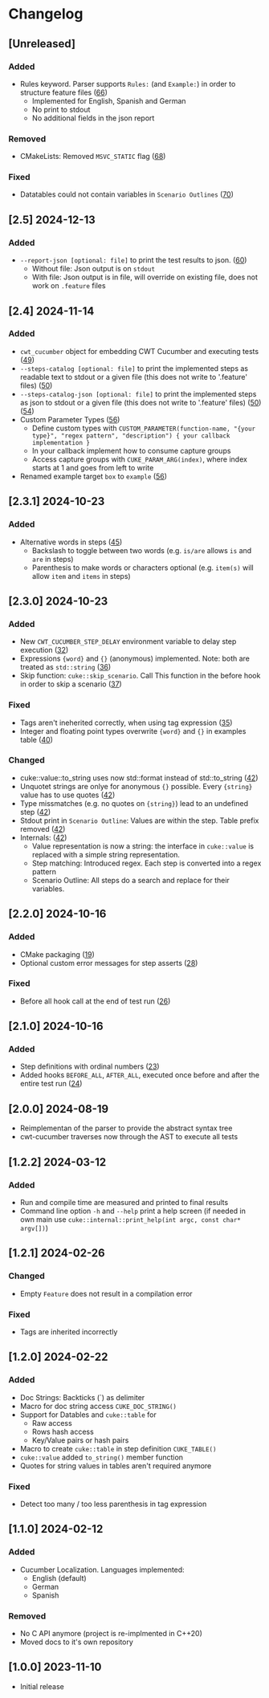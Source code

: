 # Changelog

## [Unreleased]

### Added 
- Rules keyword. Parser supports `Rules:` (and `Example:`) in order to structure feature files ([66](https://github.com/ThoSe1990/cwt-cucumber/pull/66))
  - Implemented for English, Spanish and German 
  - No print to stdout 
  - No additional fields in the json report 

### Removed 
- CMakeLists: Removed `MSVC_STATIC` flag ([68](https://github.com/ThoSe1990/cwt-cucumber/pull/68))

### Fixed
- Datatables could not contain variables in `Scenario Outlines` ([70](https://github.com/ThoSe1990/cwt-cucumber/pull/70))

## [2.5] 2024-12-13

### Added 
- `--report-json [optional: file]` to print the test results to json. ([60](https://github.com/ThoSe1990/cwt-cucumber/pull/60))
  - Without file: Json output is on `stdout` 
  - With file: Json output is in file, will override on existing file, does not work on `.feature` files


## [2.4] 2024-11-14

### Added 
- `cwt_cucumber` object for embedding CWT Cucumber and executing tests ([49](https://github.com/ThoSe1990/cwt-cucumber/pull/49))
- `--steps-catalog [optional: file]` to print the implemented steps as readable text to stdout or a given file (this does not write to '.feature' files) ([50](https://github.com/ThoSe1990/cwt-cucumber/pull/50))
- `--steps-catalog-json [optional: file]` to print the implemented steps as json to stdout or a given file (this does not write to '.feature' files) ([50](https://github.com/ThoSe1990/cwt-cucumber/pull/50)) ([54](https://github.com/ThoSe1990/cwt-cucumber/pull/54))
- Custom Parameter Types ([56](https://github.com/ThoSe1990/cwt-cucumber/pull/56))
  - Define custom types with `CUSTOM_PARAMETER(function-name, "{your type}", "regex pattern", "description") { your callback implementation }` 
  - In your callback implement how to consume capture groups
  - Access capture groups with `CUKE_PARAM_ARG(index)`, where index starts at 1 and goes from left to write
- Renamed example target `box` to `example` ([56](https://github.com/ThoSe1990/cwt-cucumber/pull/56))

## [2.3.1] 2024-10-23

### Added 
- Alternative words in steps ([45](https://github.com/ThoSe1990/cwt-cucumber/pull/45))
  - Backslash to toggle between two words (e.g. `is/are` allows `is` and `are` in steps) 
  - Parenthesis to make words or characters optional (e.g. `item(s)` will allow `item` and `items` in steps)


## [2.3.0] 2024-10-23

### Added
- New `CWT_CUCUMBER_STEP_DELAY` environment variable to delay step execution ([32](https://github.com/ThoSe1990/cwt-cucumber/pull/32))
- Expressions `{word}` and `{}` (anonymous) implemented. Note: both are treated as `std::string` ([36](https://github.com/ThoSe1990/cwt-cucumber/pull/36))
- Skip function: `cuke::skip_scenario`. Call This function in the before hook in order to skip a scenario ([37](https://github.com/ThoSe1990/cwt-cucumber/pull/37))

### Fixed
- Tags aren't ineherited correctly, when using tag expression ([35](https://github.com/ThoSe1990/cwt-cucumber/pull/35))
- Integer and floating point types overwrite `{word}` and `{}` in examples table ([40](https://github.com/ThoSe1990/cwt-cucumber/pull/40))

### Changed 
- cuke::value::to_string uses now std::format instead of std::to_string ([42](https://github.com/ThoSe1990/cwt-cucumber/pull/42))
- Unquotet strings are onlye for anonymous `{}` possible. Every `{string}` value has to use quotes ([42](https://github.com/ThoSe1990/cwt-cucumber/pull/42))
- Type missmatches (e.g. no quotes on `{string}`) lead to an undefined step ([42](https://github.com/ThoSe1990/cwt-cucumber/pull/42))
- Stdout print in `Scenario Outline`: Values are within the step. Table prefix removed ([42](https://github.com/ThoSe1990/cwt-cucumber/pull/42))
- Internals: ([42](https://github.com/ThoSe1990/cwt-cucumber/pull/42))
  - Value representation is now a string: the interface in `cuke::value` is replaced with a simple string representation.
  - Step matching: Introduced regex. Each step is converted into a regex pattern
  - Scenario Outline: All steps do a search and replace for their variables. 


## [2.2.0] 2024-10-16

### Added 
- CMake packaging ([19](https://github.com/ThoSe1990/cwt-cucumber/pull/19))
- Optional custom error messages for step asserts ([28](https://github.com/ThoSe1990/cwt-cucumber/pull/28))

### Fixed 
- Before all hook call at the end of test run ([26](https://github.com/ThoSe1990/cwt-cucumber/pull/26)) 

## [2.1.0] 2024-10-16

### Added 
- Step definitions with ordinal numbers ([23](https://github.com/ThoSe1990/cwt-cucumber/pull/23))
- Added hooks `BEFORE_ALL`, `AFTER_ALL`, executed once before and after the entire test run ([24](https://github.com/ThoSe1990/cwt-cucumber/pull/24))

## [2.0.0] 2024-08-19

- Reimplementan of the parser to provide the abstract syntax tree 
- cwt-cucumber traverses now through the AST to execute all tests 

## [1.2.2] 2024-03-12

### Added
- Run and compile time are measured and printed to final results 
- Command line option `-h` and `--help` print a help screen (if needed in own main use `cuke::internal::print_help(int argc, const char* argv[])`)

## [1.2.1] 2024-02-26

### Changed
- Empty `Feature` does not result in a compilation error 

### Fixed
- Tags are inherited incorrectly

## [1.2.0] 2024-02-22

### Added
- Doc Strings: Backticks (`) as delimiter
- Macro for doc string access `CUKE_DOC_STRING()`
- Support for Datables and `cuke::table` for  
  - Raw access
  - Rows hash access
  - Key/Value pairs or hash pairs
- Macro to create `cuke::table` in step definition `CUKE_TABLE()`
- `cuke::value` added `to_string()` member function
- Quotes for string values in tables aren't required anymore

### Fixed
- Detect too many / too less parenthesis in tag expression 

## [1.1.0] 2024-02-12

### Added
- Cucumber Localization. Languages implemented: 
  - English (default)
  - German
  - Spanish

### Removed
- No C API anymore (project is re-implmented in C++20)
- Moved docs to it's own repository

## [1.0.0] 2023-11-10

- Initial release

